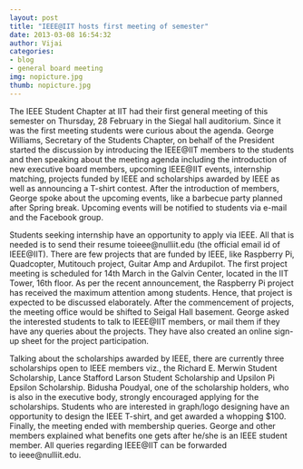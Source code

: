 ```yaml
---
layout: post
title: "IEEE@IIT hosts first meeting of semester"
date: 2013-03-08 16:54:32
author: Vijai
categories:
- blog
- general board meeting
img: nopicture.jpg
thumb: nopicture.jpg
---
```


The IEEE Student Chapter at IIT had their first general meeting of this semester on Thursday, 28 February in the Siegal hall auditorium. Since it was the first meeting students were curious about the agenda. George Williams, Secretary of the Students Chapter, on behalf of the President started the discussion by introducing the IEEE@IIT members to the students and then speaking about the meeting agenda including the introduction of new executive board members, upcoming IEEE@IIT events, internship matching, projects funded by IEEE and scholarships awarded by IEEE as well as announcing a T-shirt contest. After the introduction of members, George spoke about the upcoming events, like a barbecue party planned after Spring break. Upcoming events will be notified to students via e-mail and the Facebook group.

<!--more-->
Students seeking internship have an opportunity to apply via IEEE. All that is needed is to send their resume &#x74;&#x6f;&#x69;&#x65;&#x65;&#x65;&#x40;<span class="oe_displaynone">null</span>&#x69;&#x69;&#x74;&#x2e;&#x65;&#x64;&#x75; (the official email id of IEEE@IIT). There are few projects that are funded by IEEE, like Raspberry Pi, Quadcopter, Mutitouch project, Guitar Amp and Ardupilot. The first project meeting is scheduled for 14th March in the Galvin Center, located in the IIT Tower, 16th floor. As per the recent announcement, the Raspberry Pi project has received the maximum attention among students. Hence, that project is expected to be discussed elaborately. After the commencement of projects, the meeting office would be shifted to Seigal Hall basement. George asked the interested students to talk to IEEE@IIT members, or mail them if they have any queries about the projects. They have also created an online sign-up sheet for the project participation.

Talking about the scholarships awarded by IEEE, there are currently three scholarships open to IEEE members viz., the Richard E. Merwin Student Scholarship, Lance Stafford Larson Student Scholarship and Upsilon Pi Epsilon Scholarship. Bidusha Poudyal, one of the scholarship holders, who is also in the executive body, strongly encouraged applying for the scholarships. Students who are interested in graph/logo designing have an opportunity to design the IEEE T-shirt, and get awarded a whopping $100. Finally, the meeting ended with membership queries. George and other members explained what benefits one gets after he/she is an IEEE student member. All queries regarding IEEE@IIT can be forwarded to &#x69;&#x65;&#x65;&#x65;&#x40;<span class="oe_displaynone">null</span>&#x69;&#x69;&#x74;&#x2e;&#x65;&#x64;&#x75;.
